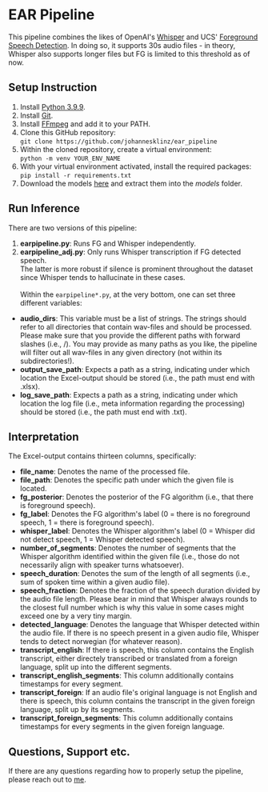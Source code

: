 # EAR Pipeline
This pipeline combines the likes of OpenAI's [Whisper](https://github.com/openai/whisper) and UCS' [Foreground Speech Detection](https://github.com/usc-sail/egocentric-fg-speech-detection). In doing so, it supports 30s audio files - in theory, Whisper also supports longer files but FG is limited to this threshold as of now.
## Setup Instruction
1. Install [Python 3.9.9](https://www.python.org/downloads/release/python-399/).
2. Install [Git](https://git-scm.com/downloads).
3. Install [FFmpeg](https://ffmpeg.org/download.html) and add it to your PATH.
4. Clone this GitHub repository:<br>
`git clone https://github.com/johannesklinz/ear_pipeline`
5. Within the cloned repository, create a virtual environment:<br>
`python -m venv YOUR_ENV_NAME`
6. With your virtual environment activated, install the required packages:<br>
`pip install -r requirements.txt`
7. Download the models [here](https://drive.google.com/file/d/1dSKxlhW8ZEbewpyKkQz1LcTe_XpkQks9/view?usp=sharing) and extract them into the *models* folder.
## Run Inference
There are two versions of this pipeline:
1. **earpipeline.py**: Runs FG and Whisper independently.
2. **earpipeline_adj.py**: Only runs Whisper transcription if FG detected speech.<br>
The latter is more robust if silence is prominent throughout the dataset since Whisper tends to hallucinate in these cases.<br><br>
Within the `earpipeline*.py`, at the very bottom, one can set three different variables:
- **audio_dirs**: This variable must be a list of strings. The strings should refer to all directories that contain wav-files and should be processed. Please make sure that you provide the different paths with forward slashes (i.e., /). You may provide as many paths as you like, the pipeline will filter out all wav-files in any given directory (not within its subdirectories!).
- **output_save_path**: Expects a path as a string, indicating under which location the Excel-output should be stored (i.e., the path must end with .xlsx).
- **log_save_path**: Expects a path as a string, indicating under which location the log file (i.e., meta information regarding the processing) should be stored (i.e., the path must end with .txt).
## Interpretation
The Excel-output contains thirteen columns, specifically:
- **file_name**: Denotes the name of the processed file.
- **file_path**: Denotes the specific path under which the given file is located.
- **fg_posterior**: Denotes the posterior of the FG algorithm (i.e., that there is foreground speech).
- **fg_label**: Denotes the FG algorithm's label (0 = there is no foreground speech, 1 = there is foreground speech).
- **whisper_label**: Denotes the Whisper algorithm's label (0 = Whisper did not detect speech, 1 = Whisper detected speech).
- **number_of_segments**: Denotes the number of segments that the Whisper algorithm identified within the given file (i.e., those do not necessarily align with speaker turns whatsoever).
- **speech_duration**: Denotes the sum of the length of all segments (i.e., sum of spoken time within a given audio file).
- **speech_fraction**: Denotes the fraction of the speech duration divided by the audio file length. Please bear in mind that Whisper always rounds to the closest full number which is why this value in some cases might exceed one by a very tiny margin.
- **detected_language**: Denotes the language that Whisper detected within the audio file. If there is no speech present in a given audio file, Whisper tends to detect norwegian (for whatever reason).
- **transcript_english**: If there is speech, this column contains the English transcript, either directely transcribed or translated from a foreign language, split up into the different segments.
- **transcript_english_segments**: This column additionally contains timestamps for every segment.
- **transcript_foreign**: If an audio file's original language is not English and there is speech, this column contains the transcript in the given foreign language, split up by its segments.
- **transcript_foreign_segments**: This column additionally contains timestamps for every segments in the given foreign language.
## Questions, Support etc.
If there are any questions regarding how to properly setup the pipeline, please reach out to [me](mailto:johannes.klinz@gmail.com).